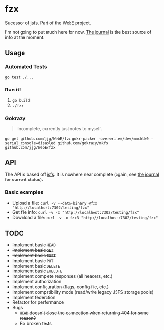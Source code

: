 # fzx

Sucessor of [jsfs](https://github.com/jjg/jsfs).  Part of the WebE project.

I'm not going to put much here for now. [The journal](../journal.md) is the best source of info at the moment.

## Usage

### Automated Tests

`go test ./...`

### Run it!

1. `go build`
2. `./fzx`

### Gokrazy

> Incomplete, currently just notes to myself.

`go get github.com/jjg/WebE/fzx`
`gokr-packer -overwrite=/dev/mmcblk0 -serial_console=disabled github.com/gokrazy/mkfs github.com/jjg/WebE/fzx`


## API

The API is based off [jsfs](https://github.com/jjg/jsfs#api).  It is nowhere near complete (again, see [the journal](../journal.md) for current status).

### Basic examples

* Upload a file: `curl -v --data-binary @fzx "http://localhost:7302/testing/fzx"`
* Get file info: `curl -v -I "http://localhost:7302/testing/fzx"`
* Download a file: `curl -v -o fzx3 "http://localhost:7302/testing/fzx"`

## TODO

* ~~Implement basic `HEAD`~~
* ~~Implement basic `GET`~~
* ~~Implement basic `POST`~~
* Implement basic `PUT`
* Implement basic `DELETE`
* Implement basic `EXECUTE`
* Implement complete responses (all headers, etc.)
* Implement authorization
* ~~Implement configuration (flags, config file, etc.)~~
* Implement compatibility mode (read/write legacy JSFS storage pools)
* Implement federation
* Refactor for performance
* Bugs
  + ~~`HEAD` doesn't close the connection when returning 404 for some reason?~~
  + Fix broken tests
